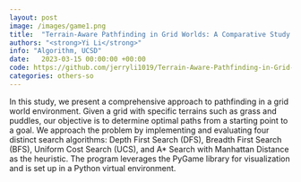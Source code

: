 ```yaml
---
layout: post
image: /images/game1.png
title:  "Terrain-Aware Pathfinding in Grid Worlds: A Comparative Study of Search Algorithms and Thematic Test Cases"
authors: "<strong>Yi Li</strong>"
info: "Algorithm, UCSD"
date:   2023-03-15 00:00:00 +00:00
code: https://github.com/jerryli1019/Terrain-Aware-Pathfinding-in-Grid-Worlds
categories: others-so
---
```

In this study, we present a comprehensive approach to pathfinding in a grid world environment. Given a grid with specific terrains such as grass and puddles, our objective is to determine optimal paths from a starting point to a goal. We approach the problem by implementing and evaluating four distinct search algorithms: Depth First Search (DFS), Breadth First Search (BFS), Uniform Cost Search (UCS), and A* Search with Manhattan Distance as the heuristic. The program leverages the PyGame library for visualization and is set up in a Python virtual environment.